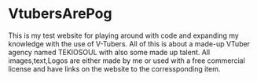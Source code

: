 # VtubersArePog
This is my test website for playing around with code and expanding my knowledge with the use of V-Tubers.
All of this is about a made-up VTuber agency named TEKIOSOUL with also some made up talent. All images,text,Logos are either made by me or used with a free commercial license and have links on the website to the corressponding item.
